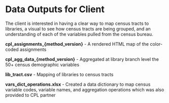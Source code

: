 # Data Outputs for Client 

The client is interested in having a clear way to map census tracts to libraries, a visual to see how census tracts are being grouped, and an understanding of each of the variables pulled from the census bureau.

**cpl_assignments_{method_version}** - A rendered HTML map of the color-coded assignments

**cpl_agg_data_{method_version}** - Aggregated at library branch level the 50+ census demographic variables

**lib_tract.csv** - Mapping of libraries to census tracts

**vars_dict_operations.xlsx** - Created a data dictionary to map census variable codes, variable names, and aggregation operations which was also provided to CPL partner